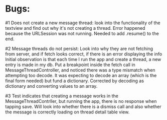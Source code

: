 #  Bugs:

#1 Does not create a new message thread: look into the functionality of the textview and find out why it's not creating a thread.
Error happened because the URLSession was not running. Needed to add .resume() to the end.


#2 Message threads do not persist: Look into why they are not fetching from server, and if fetch looks correct, if there is an error displaying the info
Initial observation is that each time I run the app and create a thread, a new entry is made in my db. Put a breakpoint inside the fetch call in MessageThreadController, and noticed there was a type mismatch when attempting too decode. It was expecting to decode an array (which is the final form needed) but fund a dictionary. Corrected by decoding as dictionary and converting values to an array.

#3 Test indicates that creating a message works in the MessageThreadContrller, but running the app, there is no response when tapping save. Will look into whether there is a dismiss call and also whether the message is correctly loading on thread detail table view. 
